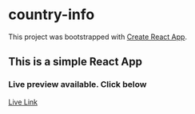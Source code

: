 # country-info

This project was bootstrapped with [Create React App](https://github.com/facebook/create-react-app).

<h2>This is a simple React App</h2>
<h3>Live preview available. Click below</h3>
<a href="https://country-collection.netlify.app">Live Link</a>
